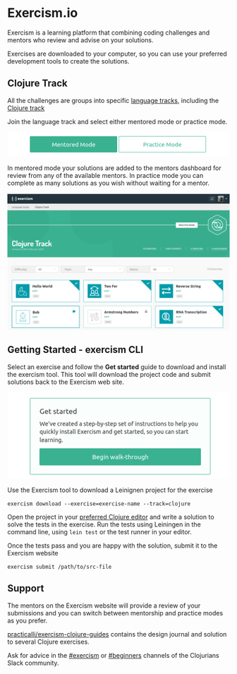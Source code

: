# Exercism.io
Exercism is a learning platform that combining coding challenges and mentors who review and advise on your solutions.

Exercises are downloaded to your computer, so you can use your preferred development tools to create the solutions.

## Clojure Track
All the challenges are groups into specific [language tracks](https://exercism.io/my/tracks), including the [Clojure track](https://exercism.io/my/tracks/clojure)

Join the language track and select either mentored mode or practice mode.

![Cloure code challenges - Exercism Clojure track](/images/clojure-code-challenges-exercism-track-mentor-mode.png)

In mentored mode your solutions are added to the mentors dashboard for review from any of the available mentors.  In practice mode you can complete as many solutions as you wish without waiting for a mentor.

![Cloure code challenges - Exercism Clojure track](/images/clojure-code-challenges-exercism-clojure-track.png)


## Getting Started - exercism CLI
Select an exercise and follow the **Get started** guide to download and install the exercism tool.  This tool will download the project code and submit solutions back to the Exercism web site.

![Clojure code challenges - Exercism getting started](/images/clojure-code-challenges-exercism-getting-started.png)

Use the Exercism tool to download a Leinignen project for the exercise

```shell
exercism download --exercise=exercise-name --track=clojure
```

Open the project in your [preferred Clojure editor](/clojure-editors/) and write a solution to solve the tests in the exercise.  Run the tests using Leiningen in the command line, using `lein test` or the test runner in your editor.

Once the tests pass and you are happy with the solution, submit it to the Exercism website

```shell
exercism submit /path/to/src-file
```


## Support
The mentors on the Exercism website will provide a review of your submissions and you can switch between mentorship and practice modes as you prefer.

[practicalli/exercism-clojure-guides](https://github.com/practicalli/exercism-clojure-guides/) contains the design journal and solution to several Clojure exercises.

Ask for advice in the [#exercism](clojurians.slack.com/messages/exercism) or [#beginners](clojurians.slack.com/messages/beginners) channels of the Clojurians Slack community.
